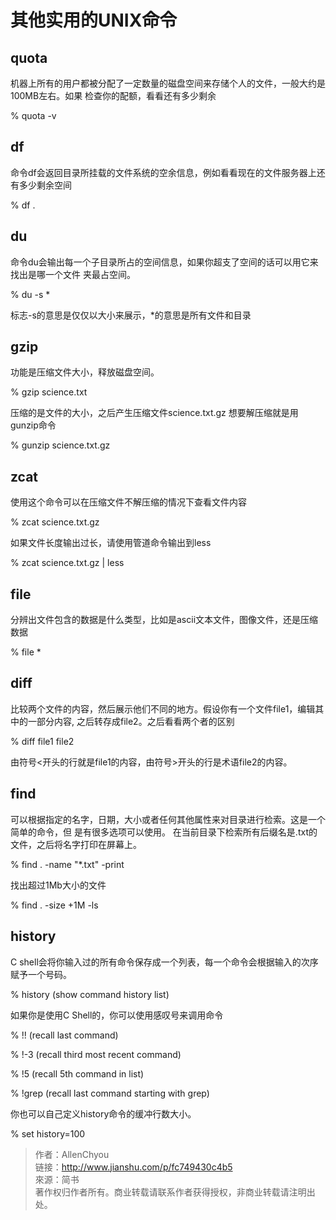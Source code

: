# 其他实用的UNIX命令
## quota

机器上所有的用户都被分配了一定数量的磁盘空间来存储个人的文件，一般大约是100MB左右。如果
检查你的配额，看看还有多少剩余

% quota -v

## df

命令df会返回目录所挂载的文件系统的空余信息，例如看看现在的文件服务器上还有多少剩余空间

% df .

## du

命令du会输出每一个子目录所占的空间信息，如果你超支了空间的话可以用它来找出是哪一个文件
夹最占空间。

% du -s *

标志-s的意思是仅仅以大小来展示，*的意思是所有文件和目录

## gzip

功能是压缩文件大小，释放磁盘空间。

% gzip science.txt

压缩的是文件的大小，之后产生压缩文件science.txt.gz
想要解压缩就是用gunzip命令

% gunzip science.txt.gz

## zcat

使用这个命令可以在压缩文件不解压缩的情况下查看文件内容

% zcat science.txt.gz

如果文件长度输出过长，请使用管道命令输出到less

% zcat science.txt.gz | less

## file

分辨出文件包含的数据是什么类型，比如是ascii文本文件，图像文件，还是压缩数据

% file *

## diff

比较两个文件的内容，然后展示他们不同的地方。假设你有一个文件file1，编辑其中的一部分内容,
之后转存成file2。之后看看两个者的区别

% diff file1 file2

由符号<开头的行就是file1的内容，由符号>开头的行是术语file2的内容。

## find

可以根据指定的名字，日期，大小或者任何其他属性来对目录进行检索。这是一个简单的命令，但
是有很多选项可以使用。
在当前目录下检索所有后缀名是.txt的文件，之后将名字打印在屏幕上。

% find . -name "*.txt" -print

找出超过1Mb大小的文件

% find . -size +1M -ls

## history

C shell会将你输入过的所有命令保存成一个列表，每一个命令会根据输入的次序赋予一个号码。

% history (show command history list)

如果你是使用C Shell的，你可以使用感叹号来调用命令

% !! (recall last command)

% !-3 (recall third most recent command)

% !5 (recall 5th command in list)

% !grep (recall last command starting with grep)

你也可以自己定义history命令的缓冲行数大小。

% set history=100

> 作者：AllenChyou  
链接：http://www.jianshu.com/p/fc749430c4b5  
來源：简书  
著作权归作者所有。商业转载请联系作者获得授权，非商业转载请注明出处。
